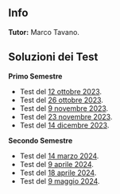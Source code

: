 ## Info
**Tutor:** Marco Tavano.

## Soluzioni dei Test 
**Primo Semestre**
- Test del [12 ottobre 2023](/SoluzioniTest1Geometria1.pdf).
- Test del [26 ottobre 2023](/SoluzioniTest2Geometria1.pdf).
- Test del [9 novembre 2023](/SoluzioniTest3Geometria1.pdf).
- Test del [23 novembre 2023](/SoluzioniTest4Geometria1.pdf).
- Test del [14 dicembre 2023](/SoluzioniTest5Geometria1.pdf).

**Secondo Semestre**
- Test del [14 marzo 2024](/SoluzioniTest1Geometria1SecondoSem.pdf).
- Test del [9 aprile 2024](/SoluzioniTest2Geometria1SecondoSem.pdf).
- Test del [18 aprile 2024](/SoluzioniTest3Geometria1SecondoSem.pdf).
- Test del [9 maggio 2024](/SoluzioniTest4Geometria1SecondoSem.pdf).

